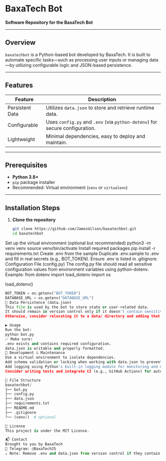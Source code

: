 # BaxaTech Bot

**Software Repository for the BaxaTech Bot**

---

##  Overview

`baxatechbot` is a Python-based bot developed by BaxaTech. It is built to automate specific tasks—such as processing user inputs or managing data—by utilizing configurable logic and JSON-based persistence.

---

##  Features

| Feature        | Description                                                                 |
|----------------|-----------------------------------------------------------------------------|
| Persistent Data | Utilizes `data.json` to store and retrieve runtime data.                  |
| Configurable   | Uses `config.py` and `.env` (via `python-dotenv`) for secure configuration. |
| Lightweight    | Minimal dependencies, easy to deploy and maintain.                          |

---

##  Prerequisites

- **Python 3.8+**  
- `pip` package installer  
- Recommended: Virtual environment (`venv` or `virtualenv`)

---

##  Installation Steps

1. **Clone the repository**  
   ```bash
   git clone https://github.com/JamesUilson/baxatechbot.git
   cd baxatechbot
Set up the virtual environment (optional but recommended)
python3 -m venv venv
source venv/bin/activate
Install required packages
pip install -r requirements.txt
Create .env from the sample
Duplicate .env.sample to .env and fill in real secrets (e.g., BOT_TOKEN).
Ensure .env is listed in .gitignore.
Configuration File (config.py)
The config.py file should read all sensitive configuration values from environment variables using python-dotenv. Example:
from dotenv import load_dotenv
import os

load_dotenv()

```python
BOT_TOKEN = os.getenv("BOT_TOKEN")
DATABASE_URL = os.getenv("DATABASE_URL")
💾 Data Persistence (data.json)
This file is used by the bot to store state or user-related data.
It should remain in version control only if it doesn't contain sensitive information.
Otherwise, consider relocating it to a data/ directory and adding that to .gitignore.

▶️ Usage
Run the bot:
python bot.py
✅ Make sure:
.env exists and contains required configuration.
data.json is writable and properly formatted.
🔨 Development & Maintenance
Use a virtual environment to isolate dependencies.
Add schema validation or locking when working with data.json to prevent concurrency issues.
Add logging using Python's built-in logging module for monitoring and debugging.
Consider writing tests and integrate CI (e.g., GitHub Actions) for automated checks.

📂 File Structure
baxatechbot/
├── bot.py
├── config.py
├── data.json
├── requirements.txt
├── README.md
├── .gitignore
└── (venv/)  # optional

📜 License
This project is under the MIT License.

📬 Contact
Brought to you by BaxaTech
📱 Telegram: @BaxaTech25
⚠️ Note: Remove .env and data.json from version control if they contain sensitive data in production.
